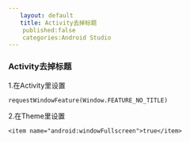 ```yaml
---
　　layout: default
　　title: Activity去掉标题
	published:false
	categories:Android Studio
---
```


### Activity去掉标题 ###
1.在Activity里设置

    requestWindowFeature(Window.FEATURE_NO_TITLE)

2.在Theme里设置

    <item name="android:windowFullscreen">true</item>